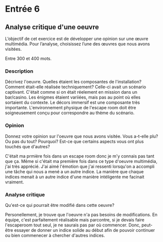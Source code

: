 # Entrée 6
## Analyse critique d'une oeuvre

L’objectif de cet exercice est de développer une opinion sur une œuvre multimédia. Pour l’analyse, choisissez l’une des œuvres que nous avons visitées. 

Entre 300 et 400 mots. 

### Description
Décrivez l'oeuvre. Quelles étaient les composantes de l'installation? Comment était-elle réalisée techniquement? 
Celle-ci avait un scénario captivant. C'était comme si on était réelement en mission dans un bar/casino. Les énigmes étaient variiées, mais pas au point où elles sortaient du contexte. Le décors immersif est une composante très importante. L'environnement physique de l'escape room doit être soigneusement conçu pour correspondre au thème du scénario.

### Opinion
Donnez votre opinion sur l'oeuvre que nous avons visitée. Vous a-t-elle plu? Ou pas du tout? Pourquoi? Est-ce que certains aspects vous ont plus touchés que d'autres? 

C'était ma prmière fois dans un escape room donc je m'y connais pas tant que ça. Même si c'était ma première fois dans ce type d'oeuvre multimédia, j'ai très apprécié. J'ai aimé l'émotion que j'ai ressenti lorsqu'on a accompli une tâche qui nous a mené a un autre indice. La manière que chaque indices menait à un autre indice d'une manière intéligente me facinait vraiment.

### Analyse critique
Qu'est-ce qui pourrait être modifié dans cette oeuvre? 

Personellement, je trouve que l'oeuvre n'a pas besoins de modifications. En équipe, c'est parfaitement réalisable mais parcontre, si je devais faire l'escaperoom tout seul, je ne saurais pas par où commencer. Donc, peut-être essayer de donner un indice solide au début afin de pouvoir continuer ou bien commenecer à chercher d'autres indices.
